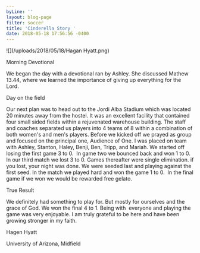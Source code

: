```yaml
---
byLine: ''
layout: blog-page
filter: soccer
title: 'Cinderella Story '
date: 2018-05-18 17:56:56 -0400
---
```

![](/uploads/2018/05/18/Hagan Hyatt.png)

Morning Devotional

We began the day with a devotional ran by Ashley. She discussed Mathew 13.44, where we learned the importance of giving up everything for the Lord.

Day on the field

Our next plan was to head out to the Jordi Alba Stadium which was located 20 minutes away from the hostel. It was an excellent facility that contained four small sided fields within a rejuvenated warehouse building. The staff and coaches separated us players into 4 teams of 8 within a combination of both women's and men's players. Before we kicked off we prayed as group and focused on the principal one, Audience of One. I was placed on team with Ashley, Stanton, Haley, Benji, Ben, Tripp, and Mariah. We started off losing the first game 3 to 0.  In game two we bounced back and won 1 to 0. In our third match we lost 3 to 0. Games thereafter were single elimination. if you lost, your night was done. We were seeded last and playing against the first seed. In the match we played hard and won the game 1 to 0.  In the final game if we won we would be rewarded free gelato.

True Result

We definitely had something to play for. But mostly for ourselves and the grace of God. We won the final 4 to 1. Being with  everyone and playing the game was very enjoyable. I am truly grateful to be here and have been growing stronger in my faith.

Hagen Hyatt

University of Arizona, Midfield